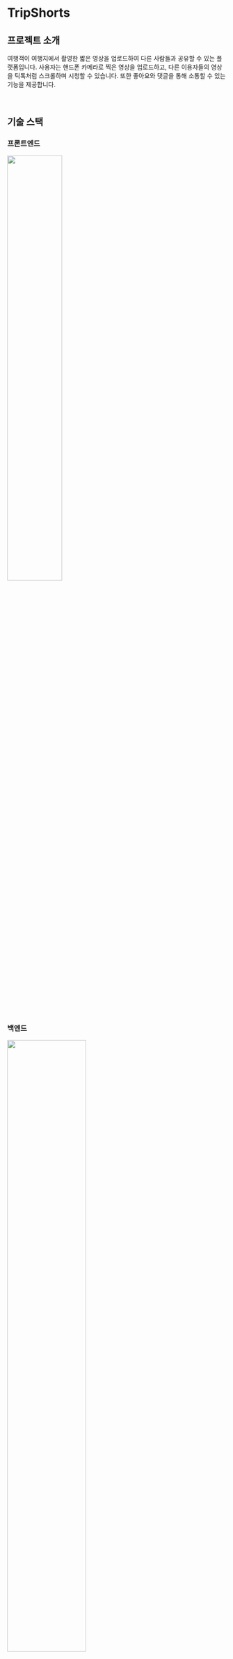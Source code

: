 # TripShorts

## 프로젝트 소개
여행객이 여행지에서 촬영한 짧은 영상을 업로드하여 다른 사람들과 공유할 수 있는 플랫폼입니다. 사용자는 핸드폰 카메라로 찍은 영상을 업로드하고, 다른 이용자들의 영상을 틱톡처럼 스크롤하며 시청할 수 있습니다. 또한 좋아요와 댓글을 통해 소통할 수 있는 기능을 제공합니다.

<br>

## 기술 스택

### 프론트엔드
<img width="50%" src="https://github.com/user-attachments/assets/ebc63f35-0559-4310-bfae-bfb3220955e7">

<br>
<br>

### 백엔드
<img width="60%" src="https://github.com/user-attachments/assets/1f448d79-89d7-4623-81b5-5865e3b496a2">

<br>
<br>
<br>

## 서비스 구조
<img width="80%" src="https://github.com/user-attachments/assets/faba03e2-969b-4d36-928e-e45471b6785a">

<br>
<br>

## 주요 기능

### 메인 화면
<img width="80%" src="https://github.com/user-attachments/assets/bc9b2d8a-fe4f-48f0-a7c6-d18dcc044a6d">

### 동영상 시청


### 여행지 세부 정보


### 내 프로필


## 멤버


| <img src ="https://avatars.githubusercontent.com/won-joon" width="130" height="130"> | <img src ="https://avatars.githubusercontent.com/leedongkyu0407" width="130" height="130"> |
| :----------------------------------------------------------------------------------------: | :-----------------------------------------------------------------------------------------: |
|                          [서원준](https://github.com/won-joon)                          |                             [이동규](https://github.com/leedongkyu0407)                             |
